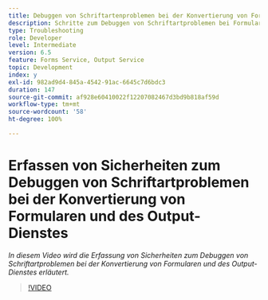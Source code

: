 ```yaml
---
title: Debuggen von Schriftartenproblemen bei der Konvertierung von Formularen und des Output-Dienstes
description: Schritte zum Debuggen von Schriftartproblemen bei Formularen und dem Output-Dienst
type: Troubleshooting
role: Developer
level: Intermediate
version: 6.5
feature: Forms Service, Output Service
topic: Development
index: y
exl-id: 982ad9d4-845a-4542-91ac-6645c7d6bdc3
duration: 147
source-git-commit: af928e60410022f12207082467d3bd9b818af59d
workflow-type: tm+mt
source-wordcount: '58'
ht-degree: 100%

---
```


# Erfassen von Sicherheiten zum Debuggen von Schriftartproblemen bei der Konvertierung von Formularen und des Output-Dienstes

*In diesem Video wird die Erfassung von Sicherheiten zum Debuggen von Schriftartproblemen bei der Konvertierung von Formularen und des Output-Dienstes erläutert.*

>[!VIDEO](https://video.tv.adobe.com/v/335487?quality=12&learn=on)
